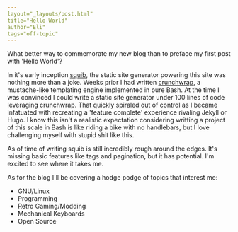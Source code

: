 ```yaml
---
layout="_layouts/post.html"
title="Hello World"
author="Eli"
tags="off-topic"
---
```


What better way to commemorate my new blog than to preface my first post with 'Hello World'?

In it's early inception [squib](https://github.com/egladman/squib), the static site generator powering this site was nothing more than a joke. Weeks prior I had written [crunchwrap](https://github.com/egladman/crunchwrap), a mustache-like templating engine implemented in pure Bash. At the time I was convinced I could write a static site generator under 100 lines of code leveraging crunchwrap. That quickly spiraled out of control as I became infatuated with recreating a 'feature complete' experience rivaling Jekyll or Hugo. I know this isn't a realistic expectation considering writting a project of this scale in Bash is like riding a bike with no handlebars, but I love challenging myself with stupid shit like this.

As of time of writing squib is still incredibly rough around the edges. It's missing basic features like tags and pagination, but it has potential. I'm excited to see where it takes me.

As for the blog I'll be covering a hodge podge of topics that interest me:

- GNU/Linux
- Programming
- Retro Gaming/Modding
- Mechanical Keyboards
- Open Source
